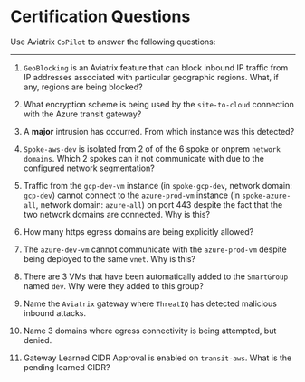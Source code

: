 # Certification Questions

Use Aviatrix `CoPilot` to answer the following questions:

---

1. `GeoBlocking` is an Aviatrix feature that can block inbound IP traffic from IP addresses associated with particular geographic regions. What, if any, regions are being blocked?

2. What encryption scheme is being used by the `site-to-cloud` connection with the Azure transit gateway?

3. A **major** intrusion has occurred. From which instance was this detected?

4. `Spoke-aws-dev` is isolated from 2 of of the 6 spoke or onprem `network domains`. Which 2 spokes can it not communicate with due to the configured network segmentation?

5. Traffic from the `gcp-dev-vm` instance (in `spoke-gcp-dev`, network domain: `gcp-dev`) cannot connect to the `azure-prod-vm` instance (in `spoke-azure-all`, network domain: `azure-all`) on port 443 despite the fact that the two network domains are connected. Why is this?

6. How many https egress domains are being explicitly allowed?

7. The `azure-dev-vm` cannot communicate with the `azure-prod-vm` despite being deployed to the same `vnet`. Why is this?

8. There are 3 VMs that have been automatically added to the `SmartGroup` named `dev`. Why were they added to this group?

9. Name the `Aviatrix` gateway where `ThreatIQ` has detected malicious inbound attacks.

10. Name 3 domains where egress connectivity is being attempted, but denied.

11. Gateway Learned CIDR Approval is enabled on `transit-aws`. What is the pending learned CIDR?
